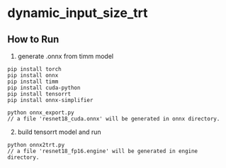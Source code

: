 # dynamic_input_size_trt

## How to Run

1. generate .onnx from timm model

```
pip install torch
pip install onnx
pip install timm
pip install cuda-python
pip install tensorrt
pip install onnx-simplifier

python onnx_export.py
// a file 'resnet18_cuda.onnx' will be generated in onnx directory.
```

2. build tensorrt model and run

```
python onnx2trt.py
// a file 'resnet18_fp16.engine' will be generated in engine directory.
```
